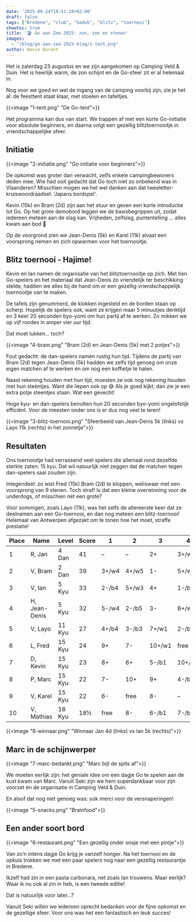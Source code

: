 ```yaml
---
date: '2025-09-24T19:51:10+02:00'
draft: false
tags: ["Bredene", "club", "baduk", "blitz", "toernooi"]
showtoc: true
title: '🏖️ Go aan Zee 2025: zon, zee en stenen'
images:
  - "/blog/go-aan-zee-2025-blog/1-tent.png"
author: Kevin Durant
---
```



Het is zaterdag 23 augustus en we zijn aangekomen op Camping Veld & Duin. Het is heerlijk warm, de zon schijnt en de Go-sfeer zit er al helemaal in.

Nog voor we goed en wel de ingang van de camping voorbij zijn, zie je het al: de feesttent staat klaar, met stoelen en tafeltjes.

{{<image "1-tent.png" "De Go-tent">}}

Het programma kan dus van start. We trappen af met een korte Go-initiatie voor absolute beginners, en daarna volgt een gezellig blitztoernooitje in vriendschappelijke sfeer.

## Initiatie

{{<image "2-initiatie.png" "Go initiatie voor beginners">}}

De opkomst was groter dan verwacht, zelfs enkele campingbewoners deden mee. Wie had ooit gedacht dat Go toch niet zo onbekend was in Vlaanderen? Misschien mogen we het wel danken aan dat tweeletter-kruiswoordraadsel: 'Japans bordspel'.

Kevin (15k) en Bram (2d) zijn aan het stuur en geven een korte introductie tot Go. Op het grote demobord leggen we de basisbegrippen uit, zodat iedereen meteen aan de slag kan. Vrijheden, zelfslag, puntentelling ... alles kwam aan bod 💪

Op de voorgrond zien we Jean-Denis (5k) en Karel (11k) alvast een voorsprong nemen en zich opwarmen voor het toernooitje. 

## Blitz toernooi - Hajime!
Kevin en Ian namen de organisatie van het blitztoernooitje op zich. Met tien Go-spelers en het materiaal dat Jean-Denis zo vriendelijk ter beschikking stelde, hadden we alles bij de hand om er een gezellig vriendschappelijk toernooitje van te maken.

De tafels zijn genummerd, de klokken ingesteld en de borden staan op scherp. Hopelijk de spelers ook, want ze krijgen maar 5 minuutjes denktijd en 3 keer 20 seconden byo-yomi om hun partij af te werken. Zo mikken we op vijf rondes in amper vier uur tijd.

Dat moet lukken... toch? 

{{<image "4-bram.png" "Bram (2d) en Jean-Denis (5k) met 2 potjes">}}

Fout gedacht: de dan-spelers namen rustig hun tijd. Tijdens de partij van Bram (2d) tegen Jean-Denis (5k) hadden we zelfs tijd genoeg om onze eigen matchen af te werken én om nog een koffietje te halen.

Naast rekening houden met hun tijd, moesten ze ook nog rekening houden met hun steentjes. Want die liepen ook op 😅 Als je goed kijkt, dan zie je een extra potje steentjes staan. Wat een gevecht!

Hoge kyu- en dan-spelers benutten hun 20 seconden byo-yomi ongelofelijk efficiënt. Voor de meesten onder ons is er dus nog veel te leren!

{{<image "3-blitz-toernooi.png" "Sfeerbeeld van Jean-Denis 5k (links) vs Layo 11k (rechts) in het zonnetje">}}

## Resultaten

Ons toernooitje had verrassend veel spelers die allemaal rond dezelfde sterkte zaten: 15 kyu. Dat wil natuurlijk niet zeggen dat de matchen tegen dan-spelers saai zouden zijn.

Integendeel: zo wist Fred (15k) Bram (2d) te kloppen, weliswaar met een voorsprong van 9 stenen. Toch straf! Is dat een kleine overwinning voor de underdogs, of misschien net een grote?

Voor sommigen, zoals Layo (11k), was het zelfs de allereerste keer dat ze deelnamen aan een Go-toernooi, en dan nog meteen een blitz-toernooi! Helemaal van Antwerpen afgezakt om te tonen hoe het moet, straffe prestatie!

| Place | Name          | Level  | Score |   1    |   2    |   3    |   4    |   5    |
|-------|---------------|--------|-------|--------|--------|--------|--------|--------|
| 1     | R, Jan        | 4 Dan  | 41    | –      | –      | 2+     | 3+/w6  | 4-/w8  |
| 2     | V, Bram       | 2 Dan  | 39    | 3+/w4  | 4+/w5  | 1-     | 5+/w9  | 6-/w9  |
| 3     | V, Ian        | 5 Kyu  | 33    | 2-/b4  | 5+/w3  | 4+     | 1-/b6  | 7+/w7  |
| 4     | H, Jean-Denis | 5 Kyu  | 32    | 5-/w4  | 2-/b5  | 3-     | 8+/w6  | 1+/b8  |
| 5     | V, Layo       | 11 Kyu | 27    | 4+/b4  | 3-/b3  | 7+/w1  | 2-/b9  | 8+/w2  |
| 6     | L, Fred       | 15 Kyu | 24    | 9+     | 7-     | 10+/w1 | free   | 2+/b9  |
| 7     | D, Kevin      | 15 Kyu | 23    | 8+     | 6+     | 5-/b1  | 10+/w2 | 3-/b7  |
| 8     | P, Marc       | 15 Kyu | 22    | 7-     | 10+    | 9+     | 4-/b6  | 5-/b2  |
| 9     | V, Karel      | 15 Kyu | 22    | 6-     | free   | 8-     | –      | –      |
| 10    | V, Mathias    | 18 Kyu | 18½   | free   | 8-     | 6-/b1  | 7-/b2  | –      |

{{<image "8-winnaar.png" "Winnaar Jan 4d (links) vs Ian 5k (rechts)">}}


## Marc in de schijnwerper

{{<image "7-marc-bedankt.png" "Marc bijt de spits af">}}

We moeten eerlijk zijn: het geniale idee om een dagje Go te spelen aan de kust kwam van Marc. Vanuit Seki zijn we hem superdankbaar voor zijn voorzet én de organisatie in Camping Veld & Duin. 

En alsof dat nog niet genoeg was: ook merci voor de versnaperingen!

{{<image "5-snacks.png" "Brainfood">}}

## Een ander soort bord

{{<image "6-restaurant.png" "Een gezellig onder onsje met een pintje">}}

Van zo’n intens dagje Go krijg je vanzelf honger. Na het toernooi en de opkuis trokken we met een paar spelers nog naar een gezellig restaurantje in Bredene.

Ikzelf had zin in een pasta carbonara, net zoals Ian trouwens. Maar eerlijk? Waar ik nu ook al zin in heb, is een tweede editie!

Dat is natuurlijk voor later...?

Vanuit Seki willen we iedereen oprecht bedanken voor de fijne opkomst en de gezellige sfeer. Voor ons was het een fantastisch en leuk succes!